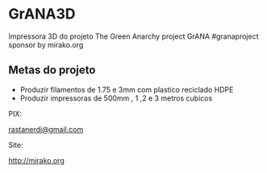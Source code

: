 # GrANA3D
Impressora 3D do projeto The Green Anarchy project GrANA #granaproject sponsor by mirako.org

## Metas do projeto
- Produzir filamentos de 1.75 e 3mm com plastico reciclado HDPE
- Produzir impressoras de 500mm , 1 ,2 e 3 metros cubicos

PIX:

rastanerdi@gmail.com

Site:

http://mirako.org
